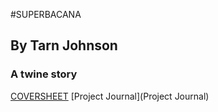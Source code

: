 #SUPERBACANA
## By Tarn Johnson
### A twine story

[COVERSHEET](COVERSHEET)
[Project Journal](Project Journal)
